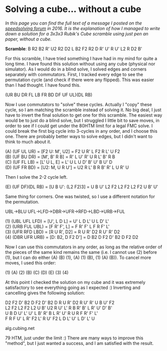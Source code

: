 # Solving a cube... without a cube

*In this page you can find the full text of a message I posted on the
[speedsolving forum](https://www.speedsolving.com/forum/threads/the-3x3x3-example-solve-thread.14345/page-273#post-1173067)
in 2016. It is the explanation of how I managed to write down a solution
for a 3x3x3 Rubik's Cube scramble using just pen an paper, without
a cube.*

**Scramble**: B R2 B2 R' U2 R2 D2 L B2 F2 R2 D R' U' R U' L2 R D2 B'

For this scramble, I have tried something I have had in my mind for
quite a long time.  I have found this solution without using any cube
(physical nor simulator).  As I would do in a blind solve, I solved edges
and corners separately with commutators.  First, I tracked every edge
to see the permutation cycle (and check if there were any flipped). This
was easier than I had thought.  I have found this.

(UR BU DR FL LB FR BD DF UF UL)(DL RB)

Now I use commutators to "solve" these cycles. Actually I "copy" these
cycle, so I am matching the scramble instead of solving it. No big deal,
I just have to invert the final solution to get one for this scramble.
The easiest way would be to just do a blind solve, but I struggled
I little bit to save moves, in order to see if I could get under the
80HTM limit for a legal FMC solve.  I could break the first big cycle
into 3-cycles in any order, and I choose this one. There are probably
better ways to solve edges, but I didn't want to think to much about it.

(A) (UF UL UR) = [F2 U: M', U2] = F2 U R' L F2 R L' U F2  
(B) (UF BU DR) = [M', B' R B] = R' L U' R' U R L' B' R B  
\(C\) (UF FL LB) = [L' U L, E] = L' U L U D' B' U' B U' D  
(D) (UF FR BD) = [U2: M, U R U'] = U2 R L' B R B' R' L U R' U

Then I solve the 2-2 cycle left.

(E) (UF DF)(DL RB) = [U B U': (L2 F2)3] = U B U' L2 F2 L2 F2 L2 F2 U B' U'

Same thing for corners. One was twisted, so I use a different notation
for the permutation.

UBL->BLU
UFL->LFD->DBR->UFR->RFD->LBD->URB->FUL

(1) (UBL UFL LFD) = [U', L D L] = U' L D L' U L D' L'  
(2) (URB FUL UBL) = [F R' F', L] = F R' F' L F R F' L'  
(3) (UFR RFD LBD) = [R U R', D2] = R U R' D2 R U' R' D2  
(4) (DBR UFR URB) = [D: B2, D F2 D'] = D B2 D F2 D' B2 D F2 D2

Now I can use this commutators in any order, as long as the relative
order of the pieces of the same kind remains the same (i.e. I cannot use
(2) before (1), but I can do either (A) (B) (1), (A) (1) (B), (1) (A)
(B)). To cancel more moves, I used this order:

(1) (A) (2) (B) \(C\) (D) (E) (3) (4)

At this point I checked the solution on my cube and it was extremely
satisfactory to see everything going as I expected :) Inverting and
cancelling gives the following solution:

D2 F2 D' B2 D F2 D' B2 D R U R' D2 R U' R' U B U' F2  
L2 F2 L2 F2 L2 U B' U2 R U' L' R B R' B' L R' U' D' B'  
U B D U' L' U' L B' R' B L R' U' R U R F R' F' L'  
F R F U' L R' F2 L' R U' F2 L D L' U' L D' L' U

alg.cubing.net

79 HTM, just under the limit :) There are many ways to improve this
"method", but I just wanted a success, and I am satisfied with the result.
